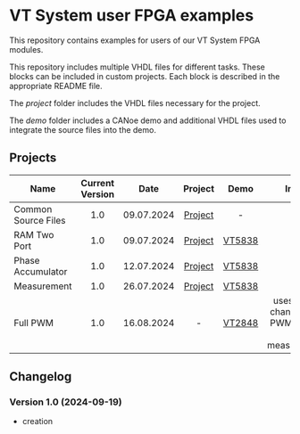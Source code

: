 # VT System user FPGA examples

This repository contains examples for users of our VT System FPGA modules. 

This repository includes multiple VHDL files for different tasks. These blocks can be included in custom projects. Each block is described in the appropriate README file.

The *project* folder includes the VHDL files necessary for the project.

The *demo* folder includes a CANoe demo and additional VHDL files used to integrate the source files into the demo.

## Projects

| Name | Current Version | Date | Project | Demo | Infos |
|---|:---:|:---:|:---:|:---:|:---:|
| Common Source Files | 1.0 | 09.07.2024 | [Project](/Projects/CommonSourceFiles/) | - |  |
| RAM Two Port | 1.0 | 09.07.2024 | [Project](/Projects/PhaseAccumulator/) | [VT5838](/CANoeDemos/RAMTwoPort/) |  |
| Phase Accumulator | 1.0 | 12.07.2024 | [Project](/Projects/PhaseAccumulator/) | [VT5838](/CANoeDemos/PhaseAccumulator/) |  |
| Measurement | 1.0| 26.07.2024 | [Project](/Projects/Measurement/) | [VT5838](/CANoeDemos/Measurement/) |  |
| Full PWM | 1.0 | 16.08.2024 | - | [VT2848](/CANoeDemos/FullPWM/) | uses all 48 channels for PWM output & measurement |

## Changelog

### Version 1.0 (2024-09-19)

- creation
